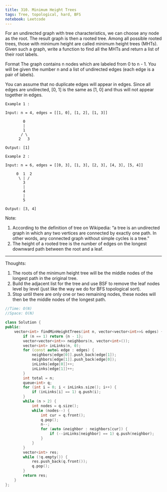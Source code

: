 ```yaml
---
title: 310. Minimum Height Trees
tags: Tree, topological, hard, BFS
notebook: Leetcode
---
```

For an undirected graph with tree characteristics, we can choose any node as the root. The result graph is then a rooted tree. Among all possible rooted trees, those with minimum height are called minimum height trees (MHTs). Given such a graph, write a function to find all the MHTs and return a list of their root labels.

Format
The graph contains n nodes which are labeled from 0 to n - 1. You will be given the number n and a list of undirected edges (each edge is a pair of labels).

You can assume that no duplicate edges will appear in edges. Since all edges are undirected, [0, 1] is the same as [1, 0] and thus will not appear together in edges.
```
Example 1 :

Input: n = 4, edges = [[1, 0], [1, 2], [1, 3]]

        0
        |
        1
       / \
      2   3 

Output: [1]
```
```
Example 2 :

Input: n = 6, edges = [[0, 3], [1, 3], [2, 3], [4, 3], [5, 4]]

     0  1  2
      \ | /
        3
        |
        4
        |
        5 

Output: [3, 4]
```
Note:

1. According to the definition of tree on Wikipedia: “a tree is an undirected graph in which any two vertices are connected by exactly one path. In other words, any connected graph without simple cycles is a tree.”
2. The height of a rooted tree is the number of edges on the longest downward path between the root and a leaf.

----------
Thoughts:
1. The roots of the minimum height tree will be the middle nodes of the longest path in the original tree.
2. Build the adjacent list for the tree and use BSF to remove the leaf nodes level by level (just like the way we do for BFS topological sort).
3. Stop until there are only one or two remaining nodes, these nodes will then be the middle nodes of the longest path.
   
```c++
//Time: O(N)
//Space: O(N)

class Solution {
public:
    vector<int> findMinHeightTrees(int n, vector<vector<int>>& edges) {
        if (n == 1) return {n - 1};
        vector<vector<int>> neighbors(n, vector<int>());
        vector<int> inLinks(n, 0);
        for (const auto& edge : edges) {
            neighbors[edge[0]].push_back(edge[1]);
            neighbors[edge[1]].push_back(edge[0]);
            inLinks[edge[0]]++;
            inLinks[edge[1]]++;
        }
        int total = n;
        queue<int> q;
        for (int i = 0; i < inLinks.size(); i++) {
            if (inLinks[i] == 1) q.push(i);
        }
        while (n > 2) {
            int nodes = q.size();
            while (nodes--) {
                int cur = q.front();
                q.pop();
                n--;
                for (auto &neighbor : neighbors[cur]) {
                    if (--inLinks[neighbor] == 1) q.push(neighbor);
                }
            }
        }
        vector<int> res;
        while (!q.empty()) {
            res.push_back(q.front());
            q.pop();
        }
        return res;
    }
};
```